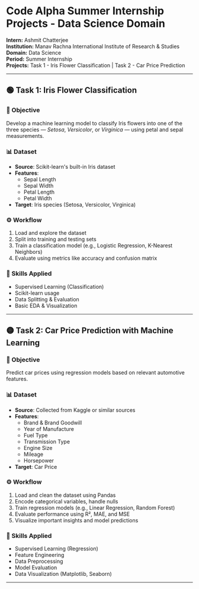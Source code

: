 # Code Alpha Summer Internship Projects - Data Science Domain

**Intern:** Ashmit Chatterjee  
**Institution:** Manav Rachna International Institute of Research & Studies  
**Domain:** Data Science  
**Period:** Summer Internship  
**Projects:** Task 1 - Iris Flower Classification | Task 2 - Car Price Prediction

---

## 🟢 Task 1: Iris Flower Classification

### 📌 Objective
Develop a machine learning model to classify Iris flowers into one of the three species — *Setosa*, *Versicolor*, or *Virginica* — using petal and sepal measurements.

### 📊 Dataset
- **Source**: Scikit-learn's built-in Iris dataset
- **Features**: 
  - Sepal Length  
  - Sepal Width  
  - Petal Length  
  - Petal Width  
- **Target**: Iris species (Setosa, Versicolor, Virginica)

### ⚙️ Workflow
1. Load and explore the dataset
2. Split into training and testing sets
3. Train a classification model (e.g., Logistic Regression, K-Nearest Neighbors)
4. Evaluate using metrics like accuracy and confusion matrix

### 🧠 Skills Applied
- Supervised Learning (Classification)
- Scikit-learn usage
- Data Splitting & Evaluation
- Basic EDA & Visualization

---

## 🟡 Task 2: Car Price Prediction with Machine Learning

### 📌 Objective
Predict car prices using regression models based on relevant automotive features.

### 📊 Dataset
- **Source**: Collected from Kaggle or similar sources
- **Features**:
  - Brand & Brand Goodwill  
  - Year of Manufacture  
  - Fuel Type  
  - Transmission Type  
  - Engine Size  
  - Mileage  
  - Horsepower  
- **Target**: Car Price

### ⚙️ Workflow
1. Load and clean the dataset using Pandas
2. Encode categorical variables, handle nulls
3. Train regression models (e.g., Linear Regression, Random Forest)
4. Evaluate performance using R², MAE, and MSE
5. Visualize important insights and model predictions

### 🧠 Skills Applied
- Supervised Learning (Regression)
- Feature Engineering
- Data Preprocessing
- Model Evaluation
- Data Visualization (Matplotlib, Seaborn)

---

